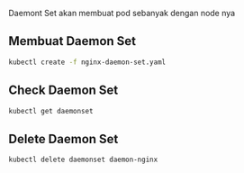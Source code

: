 Daemont Set akan membuat pod sebanyak dengan node nya

## Membuat Daemon Set
```bash
kubectl create -f nginx-daemon-set.yaml
```

## Check Daemon Set
```bash
kubectl get daemonset
```

## Delete Daemon Set
```bash
kubectl delete daemonset daemon-nginx
```